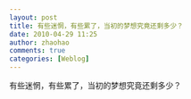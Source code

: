 ```yaml
---
layout: post
title: 有些迷惘，有些累了，当初的梦想究竟还剩多少？
date: 2010-04-29 11:25
author: zhaohao
comments: true
categories: [Weblog]
---
```

有些迷惘，有些累了，当初的梦想究竟还剩多少？
